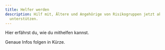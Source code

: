 ```yaml
---
title: Helfer werden
description: Hilf mit, Ältere und Angehörige von Risikogruppen jetzt aktiv zu
  unterstützen.
---
```


Hier erfährst du, wie du mithelfen kannst.

Genaue Infos folgen in Kürze.
